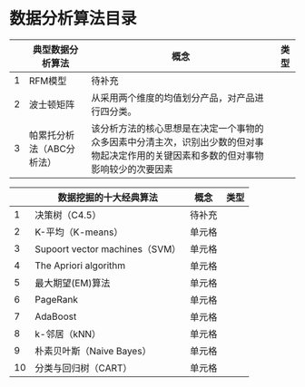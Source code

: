 # 数据分析算法目录

| | 典型数据分析算法 | 概念   | 类型 |
|-| ---- | ----  | ---- |
|1| RFM模型 | 待补充 | |
|2| 波士顿矩阵 | 从采用两个维度的均值划分产品，对产品进行四分类。 ||
|3| 帕累托分析法（ABC分析法） | 该分析方法的核心思想是在决定一个事物的众多因素中分清主次，识别出少数的但对事物起决定作用的关键因素和多数的但对事物影响较少的次要因素 | |

| | 数据挖掘的十大经典算法 | 概念   | 类型 |
|-| ---- | ----  | ---- |
|1| 决策树（C4.5） | 待补充 | |
|2| K-平均（K-means） | 单元格 | |
|3| Supoort vector machines（SVM） | 单元格 | |
|4| The Apriori algorithm | 单元格 | |
|5| 最大期望(EM)算法 | 单元格 | |
|6| PageRank | 单元格 | |
|7| AdaBoost | 单元格 | |
|8| k-邻居（kNN）| 单元格 | |
|9| 朴素贝叶斯（Naive Bayes）| 单元格 | |
|10| 分类与回归树（CART） | 单元格 | |



